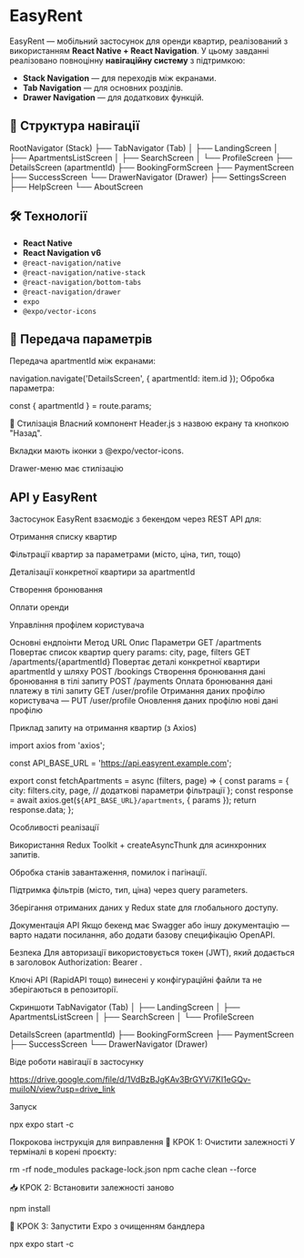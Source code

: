 # EasyRent

EasyRent — мобільний застосунок для оренди квартир, реалізований з використанням **React Native + React Navigation**. У цьому завданні реалізовано повноцінну **навігаційну систему** з підтримкою:

- **Stack Navigation** — для переходів між екранами.
- **Tab Navigation** — для основних розділів.
- **Drawer Navigation** — для додаткових функцій.

## 📂 Структура навігації

RootNavigator (Stack)
├── TabNavigator (Tab)
│ ├── LandingScreen
│ ├── ApartmentsListScreen
│ ├── SearchScreen
│ └── ProfileScreen
├── DetailsScreen (apartmentId)
├── BookingFormScreen
├── PaymentScreen
├── SuccessScreen
└── DrawerNavigator (Drawer)
├── SettingsScreen
├── HelpScreen
└── AboutScreen

## 🛠️ Технології

- **React Native**
- **React Navigation v6**
- `@react-navigation/native`
- `@react-navigation/native-stack`
- `@react-navigation/bottom-tabs`
- `@react-navigation/drawer`
- `expo`
- `@expo/vector-icons`

## 🔄 Передача параметрів

Передача apartmentId між екранами:

navigation.navigate('DetailsScreen', { apartmentId: item.id });
Обробка параметра:

const { apartmentId } = route.params;

💅 Стилізація
Власний компонент Header.js з назвою екрану та кнопкою "Назад".

Вкладки мають іконки з @expo/vector-icons.

Drawer-меню має стилізацію

## API у EasyRent

Застосунок EasyRent взаємодіє з бекендом через REST API для:

Отримання списку квартир

Фільтрації квартир за параметрами (місто, ціна, тип, тощо)

Деталізації конкретної квартири за apartmentId

Створення бронювання

Оплати оренди

Управління профілем користувача

Основні ендпоінти
Метод URL Опис Параметри
GET /apartments Повертає список квартир query params: city, page, filters
GET /apartments/{apartmentId} Повертає деталі конкретної квартири apartmentId у шляху
POST /bookings Створення бронювання дані бронювання в тілі запиту
POST /payments Оплата бронювання дані платежу в тілі запиту
GET /user/profile Отримання даних профілю користувача —
PUT /user/profile Оновлення даних профілю нові дані профілю

Приклад запиту на отримання квартир (з Axios)

import axios from 'axios';

const API_BASE_URL = 'https://api.easyrent.example.com';

export const fetchApartments = async (filters, page) => {
const params = {
city: filters.city,
page,
// додаткові параметри фільтрації
};
const response = await axios.get(`${API_BASE_URL}/apartments`, { params });
return response.data;
};

Особливості реалізації

Використання Redux Toolkit + createAsyncThunk для асинхронних запитів.

Обробка станів завантаження, помилок і пагінації.

Підтримка фільтрів (місто, тип, ціна) через query parameters.

Зберігання отриманих даних у Redux state для глобального доступу.

Документація API
Якщо бекенд має Swagger або іншу документацію — варто надати посилання, або додати базову специфікацію OpenAPI.

Безпека
Для авторизації використовується токен (JWT), який додається в заголовок Authorization: Bearer <token>.

Ключі API (RapidAPI тощо) винесені у конфігураційні файли та не зберігаються в репозиторії.

Скриншоти
TabNavigator (Tab)
│ ├── LandingScreen
│ ├── ApartmentsListScreen
│ ├── SearchScreen
│ └── ProfileScreen

DetailsScreen (apartmentId)
├── BookingFormScreen
├── PaymentScreen
├── SuccessScreen
└── DrawerNavigator (Drawer)

Віде роботи навігації в застосунку

https://drive.google.com/file/d/1VdBzBJgKAv3BrGYVi7KI1eGQv-muiIoN/view?usp=drive_link

Запуск

npx expo start -c

Покрокова інструкція для виправлення
🧼 КРОК 1: Очистити залежності
У терміналі в корені проєкту:

rm -rf node_modules package-lock.json
npm cache clean --force

📥 КРОК 2: Встановити залежності заново

npm install

🚿 КРОК 3: Запустити Expo з очищенням бандлера

npx expo start -c
